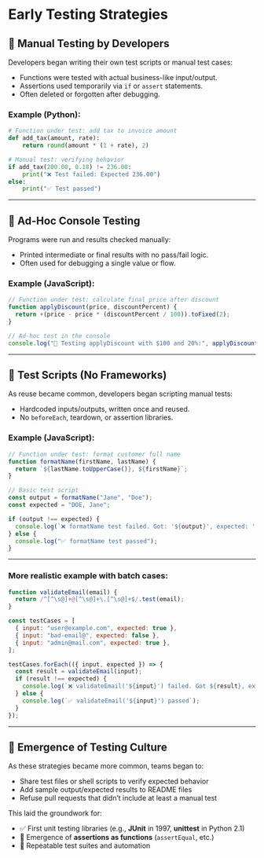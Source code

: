 # Early Testing Strategies

## 🔹 Manual Testing by Developers

Developers began writing their own test scripts or manual test cases:

- Functions were tested with actual business-like input/output.
- Assertions used temporarily via `if` or `assert` statements.
- Often deleted or forgotten after debugging.

### Example (Python):

```python
# Function under test: add tax to invoice amount
def add_tax(amount, rate):
    return round(amount * (1 + rate), 2)

# Manual test: verifying behavior
if add_tax(200.00, 0.18) != 236.00:
    print("❌ Test failed: Expected 236.00")
else:
    print("✅ Test passed")
```

---

## 🔹 Ad-Hoc Console Testing

Programs were run and results checked manually:

- Printed intermediate or final results with no pass/fail logic.
- Often used for debugging a single value or flow.

### Example (JavaScript):

```javascript
// Function under test: calculate final price after discount
function applyDiscount(price, discountPercent) {
  return +(price - price * (discountPercent / 100)).toFixed(2);
}

// Ad-hoc test in the console
console.log("🧪 Testing applyDiscount with $100 and 20%:", applyDiscount(100, 20)); // Expected: 80
```

---

## 🔹 Test Scripts (No Frameworks)

As reuse became common, developers began scripting manual tests:

- Hardcoded inputs/outputs, written once and reused.
- No `beforeEach`, teardown, or assertion libraries.

### Example (JavaScript):

```javascript
// Function under test: format customer full name
function formatName(firstName, lastName) {
  return `${lastName.toUpperCase()}, ${firstName}`;
}

// Basic test script
const output = formatName("Jane", "Doe");
const expected = "DOE, Jane";

if (output !== expected) {
  console.log(`❌ formatName test failed. Got: '${output}', expected: '${expected}'`);
} else {
  console.log("✅ formatName test passed");
}
```

---

### More realistic example with batch cases:

```javascript
function validateEmail(email) {
  return /^[^\s@]+@[^\s@]+\.[^\s@]+$/.test(email);
}

const testCases = [
  { input: "user@example.com", expected: true },
  { input: "bad-email@", expected: false },
  { input: "admin@mail.com", expected: true },
];

testCases.forEach(({ input, expected }) => {
  const result = validateEmail(input);
  if (result !== expected) {
    console.log(`❌ validateEmail('${input}') failed. Got ${result}, expected ${expected}`);
  } else {
    console.log(`✅ validateEmail('${input}') passed`);
  }
});
```

---

## 🔹 Emergence of Testing Culture

As these strategies became more common, teams began to:

- Share test files or shell scripts to verify expected behavior
- Add sample output/expected results to README files
- Refuse pull requests that didn’t include at least a manual test

This laid the groundwork for:

- ✅ First unit testing libraries (e.g., **JUnit** in 1997, **unittest** in Python 2.1)
- 🧪 Emergence of **assertions as functions** (`assertEqual`, etc.)
- 🔁 Repeatable test suites and automation
